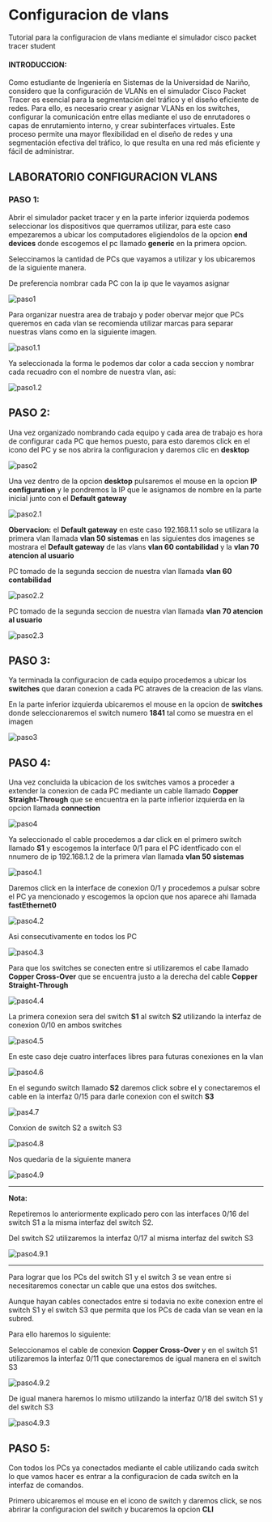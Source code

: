 # Configuracion de vlans
Tutorial para la configuracion de vlans mediante el simulador cisco packet tracer student 

#### __INTRODUCCION:__ 
Como estudiante de Ingeniería en Sistemas de la Universidad de Nariño, considero que la configuración de VLANs en el simulador Cisco Packet Tracer es esencial para la segmentación del tráfico y el diseño eficiente de redes. Para ello, es necesario crear y asignar VLANs en los switches, configurar la comunicación entre ellas mediante el uso de enrutadores o capas de enrutamiento interno, y crear subinterfaces virtuales. Este proceso permite una mayor flexibilidad en el diseño de redes y una segmentación efectiva del tráfico, lo que resulta en una red más eficiente y fácil de administrar.

## __LABORATORIO CONFIGURACION VLANS__

### PASO 1: 

Abrir el simulador packet tracer y en la parte inferior izquierda podemos seleccionar los dispositivos que querramos utilizar, para este caso empezaremos a ubicar los computadores eligiendolos de la opcion __end devices__ donde escogemos el pc llamado __generic__ en la primera opcion. 

Seleccinamos la cantidad de PCs que vayamos a utilizar y los ubicaremos de la siguiente manera.

De preferencia nombrar cada PC con la ip que le vayamos asignar 

![paso1](image/paso1.png)

Para organizar nuestra area de trabajo y poder obervar mejor que PCs queremos en cada vlan se recomienda utilizar marcas para separar nuestras vlans como en la siguiente imagen.

![paso1.1](image/paso1.1png.png)

Ya seleccionada la forma le podemos dar color a cada seccion y nombrar cada recuadro con el nombre de nuestra vlan, asi: 

![paso1.2](image/paso1.2.png)

## PASO 2: 

Una vez organizado nombrando cada equipo y cada area de trabajo es hora de configurar cada PC que hemos puesto, para esto daremos click en el icono del PC y se nos abrira la configuracion y daremos clic en __desktop__

![paso2](image/paso2.png)

Una vez dentro de la opcion __desktop__ pulsaremos el mouse en la opcion __IP configuration__ y le pondremos la IP que le asignamos de nombre en la parte inicial junto con el __Default gateway__

![paso2.1](image/paso2.1.png)

__Obervacion:__ el __Default gateway__ en este caso 192.168.1.1 solo se utilizara la primera vlan llamada __vlan 50 sistemas__ en las siguientes dos imagenes se mostrara el __Default gateway__ de las vlans __vlan 60 contabilidad__ y la __vlan 70 atencion al usuario__

PC tomado de la segunda seccion de nuestra vlan llamada __vlan 60 contabilidad__

![paso2.2](image/paso2.2.png)

PC tomado de la segunda seccion de nuestra vlan llamada __vlan 70 atencion al usuario__

![paso2.3](image/paso2.3.png)

## PASO 3:

Ya terminada la configuracion de cada equipo procedemos a ubicar los __switches__ que daran conexion a cada PC atraves de la creacion de las vlans.

En la parte inferior izquierda ubicaremos el mouse en la opcion de __switches__ donde seleccionaremos el switch numero __1841__ tal como se muestra en el imagen

![paso3](image/paso3.png)

## PASO 4:

Una vez concluida la ubicacion de los switches vamos a proceder a extender la conexion de cada PC mediante un cable llamado __Copper Straight-Through__ que se encuentra en la parte infierior izquierda en la opcion llamada __connection__ 

![paso4](image/paso4.png)

Ya seleccionado el cable procedemos a dar click en el primero switch llamado __S1__ y escogemos la interface 0/1 para el PC identficado con el nnumero de ip 192.168.1.2 de la primera vlan llamada __vlan 50 sistemas__ 

![paso4.1](image/paso4.1.png)

Daremos click en la interface de conexion 0/1 y procedemos a pulsar sobre el PC ya mencionado y escogemos la opcion que nos aparece ahi llamada __fastEthernet0__

![paso4.2](image/paso4.2.png)

Asi consecutivamente en todos los PC 

![paso4.3](image/paso4.3.png)

Para que los switches se conecten entre si utilizaremos el cabe llamado __Copper Cross-Over__ que se encuentra justo a la derecha del cable __Copper Straight-Through__

![paso4.4](image/paso4.4.png)

La primera conexion sera del switch __S1__ al switch __S2__ utilizando la interfaz de conexion 0/10 en ambos switches 

![paso4.5](image/paso4.5.png)

En este caso deje cuatro interfaces libres para futuras conexiones en la vlan

![paso4.6](image/paso4.6.png)

En el segundo switch llamado __S2__ daremos click sobre el y conectaremos el cable en la interfaz 0/15 para darle conexion con el switch __S3__

![pas4.7](image/paso4.7.png)

Conxion de switch S2 a switch S3

![paso4.8](image/paso4.8.png)

Nos quedaria de la siguiente manera

![paso4.9](image/paso4.9.png)

----------------------------------------------
__Nota:__

Repetiremos lo anteriormente explicado pero con las interfaces 0/16 del switch S1 a la misma interfaz del switch S2.

Del switch S2 utilizaremos la interfaz 0/17 al misma interfaz del switch S3

![paso4.9.1](image/paso4.9.1.png)

---------------------------------------------

Para lograr que los PCs del switch S1 y el switch 3 se vean entre si necesitaremos conectar un cable que una estos dos switches.

Aunque hayan cables conectados entre si todavia no exite conexion entre el switch S1 y el switch S3 que permita que los PCs de cada vlan se vean en la subred.

Para ello haremos lo siguiente:

Seleccionamos el cable de conexion __Copper Cross-Over__ y en el switch S1 utilizaremos la interfaz 0/11 que conectaremos de igual manera en el switch S3

![paso4.9.2](image/paso4.9.2.png)

De igual manera haremos lo mismo utilizando la interfaz 0/18 del switch S1 y del switch S3

![paso4.9.3](image/paso4.9.3.png)

## PASO 5:

Con todos los PCs ya conectados mediante el cable utilizando cada switch lo que vamos hacer es entrar a la configuracion de cada switch en la interfaz de comandos.

Primero ubicaremos el mouse en el icono de switch y daremos click, se nos abrirar la configuracion del switch y bucaremos la opcion __CLI__